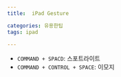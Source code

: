 ```yaml
---
title:  iPad Gesture

categories: 유용한팁 
tags: ipad
 
---
```


  
- `COMMAND + SPACD`: 스포트라이트  
- `COMMAND + CONTROL + SPACE`: 이모지  
